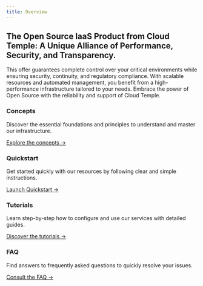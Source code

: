 ```yaml
---
title: Overview
---
```


## The Open Source IaaS Product from Cloud Temple: A Unique Alliance of Performance, Security, and Transparency.

This offer guarantees complete control over your critical environments while ensuring security, continuity, and regulatory compliance.
With scalable resources and automated management, you benefit from a high-performance infrastructure tailored to your needs. Embrace the power of Open Source with the reliability and support of Cloud Temple.

<div class="card-grid">
  <div class="card">
    <h3>Concepts</h3>
    <p>Discover the essential foundations and principles to understand and master our infrastructure.</p>
    <a href="concepts" class="card-link">Explore the concepts &rarr;</a>
  </div>
  <div class="card">
    <h3>Quickstart</h3>
    <p>Get started quickly with our resources by following clear and simple instructions.</p>
    <a href="quickstart" class="card-link">Launch Quickstart &rarr;</a>
  </div>
    <div class="card">
    <h3>Tutorials</h3>
    <p>Learn step-by-step how to configure and use our services with detailed guides.</p>
    <a href="tutorials" class="card-link">Discover the tutorials &rarr;</a>
  </div>
  <div class="card">
    <h3>FAQ</h3>
    <p>Find answers to frequently asked questions to quickly resolve your issues.</p>
    <a href="faq" class="card-link">Consult the FAQ &rarr;</a>
  </div>
</div>